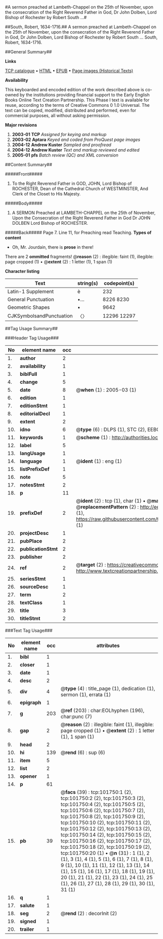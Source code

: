 #A sermon preached at Lambeth-Chappel on the 25th of November, upon the consecration of the Right Reverend Father in God, Dr John Dolben, Lord Bishop of Rochester by Robert South ...#

##South, Robert, 1634-1716.##
A sermon preached at Lambeth-Chappel on the 25th of November, upon the consecration of the Right Reverend Father in God, Dr John Dolben, Lord Bishop of Rochester by Robert South ...
South, Robert, 1634-1716.

##General Summary##

**Links**

[TCP catalogue](http://www.ota.ox.ac.uk/tcp/)  • 
[HTML](http://tei.it.ox.ac.uk/tcp/Texts-HTML/free/A60/A60948.html)  • 
[EPUB](http://tei.it.ox.ac.uk/tcp/Texts-EPUB/free/A60/A60948.epub) • 
[Page images (Historical Texts)](https://data.historicaltexts.jisc.ac.uk/view?pubId=eebo-13773123e&pageId=eebo-13773123e-101750-1)

**Availability**

This keyboarded and encoded edition of the
	       work described above is co-owned by the institutions
	       providing financial support to the Early English Books
	       Online Text Creation Partnership. This Phase I text is
	       available for reuse, according to the terms of Creative
	       Commons 0 1.0 Universal. The text can be copied,
	       modified, distributed and performed, even for
	       commercial purposes, all without asking permission.

**Major revisions**

1. __2003-01__ __TCP__ *Assigned for keying and markup*
1. __2003-02__ __Aptara__ *Keyed and coded from ProQuest page images*
1. __2004-12__ __Andrew Kuster__ *Sampled and proofread*
1. __2004-12__ __Andrew Kuster__ *Text and markup reviewed and edited*
1. __2005-01__ __pfs__ *Batch review (QC) and XML conversion*

##Content Summary##

#####Front#####

1. To the Right Reverend Father in GOD,
JOHN,
Lord Bishop of
ROCHESTER,
Dean of the Cathedral Church of
WESTMINSTER,
And Clerk of the Closet to
His Majesty.

#####Body#####

1. A SERMON
Preached at
LAMBETH-CHAPPEL
on the 25th of November,
Upon the Consecration of the Right
Reverend Father in God
Dr JOHN DOLBEN
Lord Bishop of
ROCHESTER.

#####Back#####
Page 7. Line 11, for Preaching read Teaching.
**Types of content**

  * Oh, Mr. Jourdain, there is **prose** in there!

There are 2 **ommitted** fragments! 
 @__reason__ (2) : illegible: faint (1), illegible: page cropped (1)  •  @__extent__ (2) : 1 letter (1), 1 span (1)

**Character listing**


|Text|string(s)|codepoint(s)|
|---|---|---|
|Latin-1 Supplement|è|232|
|General Punctuation|•…|8226 8230|
|Geometric Shapes|▪|9642|
|CJKSymbolsandPunctuation|〈〉|12296 12297|

##Tag Usage Summary##

###Header Tag Usage###

|No|element name|occ|attributes|
|---|---|---|---|
|1.|__author__|2||
|2.|__availability__|1||
|3.|__biblFull__|1||
|4.|__change__|5||
|5.|__date__|8| @__when__ (1) : 2005-03 (1)|
|6.|__edition__|1||
|7.|__editionStmt__|1||
|8.|__editorialDecl__|1||
|9.|__extent__|2||
|10.|__idno__|6| @__type__ (6) : DLPS (1), STC (2), EEBO-CITATION (1), OCLC (1), VID (1)|
|11.|__keywords__|1| @__scheme__ (1) : http://authorities.loc.gov/ (1)|
|12.|__label__|5||
|13.|__langUsage__|1||
|14.|__language__|1| @__ident__ (1) : eng (1)|
|15.|__listPrefixDef__|1||
|16.|__note__|5||
|17.|__notesStmt__|2||
|18.|__p__|11||
|19.|__prefixDef__|2| @__ident__ (2) : tcp (1), char (1)  •  @__matchPattern__ (2) : ([0-9\-]+):([0-9IVX]+) (1), (.+) (1)  •  @__replacementPattern__ (2) : http://eebo.chadwyck.com/downloadtiff?vid=$1&page=$2 (1), https://raw.githubusercontent.com/textcreationpartnership/Texts/master/tcpchars.xml#$1 (1)|
|20.|__projectDesc__|1||
|21.|__pubPlace__|2||
|22.|__publicationStmt__|2||
|23.|__publisher__|2||
|24.|__ref__|2| @__target__ (2) : https://creativecommons.org/publicdomain/zero/1.0/ (1), http://www.textcreationpartnership.org/docs/. (1)|
|25.|__seriesStmt__|1||
|26.|__sourceDesc__|1||
|27.|__term__|2||
|28.|__textClass__|1||
|29.|__title__|3||
|30.|__titleStmt__|2||


###Text Tag Usage###

|No|element name|occ|attributes|
|---|---|---|---|
|1.|__bibl__|1||
|2.|__closer__|1||
|3.|__date__|1||
|4.|__desc__|2||
|5.|__div__|4| @__type__ (4) : title_page (1), dedication (1), sermon (1), errata (1)|
|6.|__epigraph__|1||
|7.|__g__|203| @__ref__ (203) : char:EOLhyphen (196), char:punc (7)|
|8.|__gap__|2| @__reason__ (2) : illegible: faint (1), illegible: page cropped (1)  •  @__extent__ (2) : 1 letter (1), 1 span (1)|
|9.|__head__|2||
|10.|__hi__|139| @__rend__ (6) : sup (6)|
|11.|__item__|5||
|12.|__list__|2||
|13.|__opener__|1||
|14.|__p__|61||
|15.|__pb__|39| @__facs__ (39) : tcp:101750:1 (2), tcp:101750:2 (2), tcp:101750:3 (2), tcp:101750:4 (2), tcp:101750:5 (2), tcp:101750:6 (2), tcp:101750:7 (2), tcp:101750:8 (2), tcp:101750:9 (2), tcp:101750:10 (2), tcp:101750:11 (2), tcp:101750:12 (2), tcp:101750:13 (2), tcp:101750:14 (2), tcp:101750:15 (2), tcp:101750:16 (2), tcp:101750:17 (2), tcp:101750:18 (2), tcp:101750:19 (2), tcp:101750:20 (1)  •  @__n__ (31) : 1 (1), 2 (1), 3 (1), 4 (1), 5 (1), 6 (1), 7 (1), 8 (1), 9 (1), 10 (1), 11 (1), 12 (1), 13 (1), 14 (1), 15 (1), 16 (1), 17 (1), 18 (1), 19 (1), 20 (1), 21 (1), 22 (1), 23 (1), 24 (1), 25 (1), 26 (1), 27 (1), 28 (1), 29 (1), 30 (1), 31 (1)|
|16.|__q__|1||
|17.|__salute__|1||
|18.|__seg__|2| @__rend__ (2) : decorInit (2)|
|19.|__signed__|1||
|20.|__trailer__|1||

